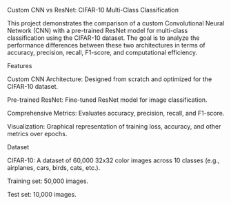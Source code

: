 Custom CNN vs ResNet: CIFAR-10 Multi-Class Classification

This project demonstrates the comparison of a custom Convolutional Neural Network (CNN) with a pre-trained ResNet model for multi-class classification using the CIFAR-10 dataset. The goal is to analyze the performance differences between these two architectures in terms of accuracy, precision, recall, F1-score, and computational efficiency.

Features

Custom CNN Architecture: Designed from scratch and optimized for the CIFAR-10 dataset.

Pre-trained ResNet: Fine-tuned ResNet model for image classification.

Comprehensive Metrics: Evaluates accuracy, precision, recall, and F1-score.

Visualization: Graphical representation of training loss, accuracy, and other metrics over epochs.

Dataset

CIFAR-10: A dataset of 60,000 32x32 color images across 10 classes (e.g., airplanes, cars, birds, cats, etc.).

Training set: 50,000 images.

Test set: 10,000 images.
